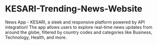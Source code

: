 # KESARI-Trending-News-Website
 News App - KESARI, a sleek and responsive platform powered by API integration! The app allows users to explore real-time news updates from around the globe, filtered by country codes and categories like Business, Technology, Health, and more.
